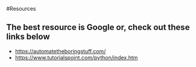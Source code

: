 #Resources
## The best resource is Google or, check out these links below 
- https://automatetheboringstuff.com/
- https://www.tutorialspoint.com/python/index.htm
